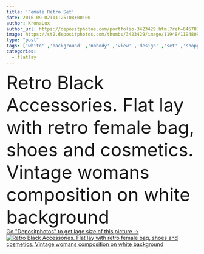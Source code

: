 ```yaml
---
title: 'Female Retro Set'
date: 2016-09-02T11:25:08+00:00
author: KronaLux
author_url: https://depositphotos.com/portfolio-3423429.html?ref=64678756
image: https://st2.depositphotos.com/thumbs/3423429/image/11948/119480966/api_thumb_450.jpg?forcejpeg=true
type: "post"
tags: ['white' ,'background' ,'nobody' ,'view' ,'design' ,'set' ,'shopping' ,'bag' ,'beautiful' ,'discount' ,'sale' ,'buy' ,'shop' ,'store' ,'girl' ,'female' ,'summer' ,'beauty' ,'up' ,'flower' ,'black' ,'card' ,'retro' ,'vintage' ,'fashion' ,'accessory' ,'concept' ,'lay' ,'stylish' ,'romantic' ,'woman' ,'flat' ,'cosmetics' ,'camera' ,'template' ,'trendy' ,'collection' ,'online' ,'top' ,'casual' ,'shoes' ,'perfume' ,'collage' ,'lipstick' ,'purse' ,'boutique' ,'trend' ,'mockup' ,'mock' ,'flatlay' ]
categories: 
  - flatlay
---
```

<div aling="center">
            <font size="60"> Retro Black Accessories. Flat lay with retro female bag, shoes and cosmetics. Vintage womans composition on white background</font>   
</div>
<div>
    <a href='https://depositphotos.com/119480966/stock-photo-female-retro-set.html?ref=64678756' target=_blank > Go "Depositphotos" to get lage size of this picture ->
        <img href='https://depositphotos.com/119480966/stock-photo-female-retro-set.html?ref=64678756' src='https://st2.depositphotos.com/3423429/11948/i/950/depositphotos_119480966-stock-photo-female-retro-set.jpg?forcejpeg=true' alt='Retro Black Accessories. Flat lay with retro female bag, shoes and cosmetics. Vintage womans composition on white background' >
    </a>
</div>

